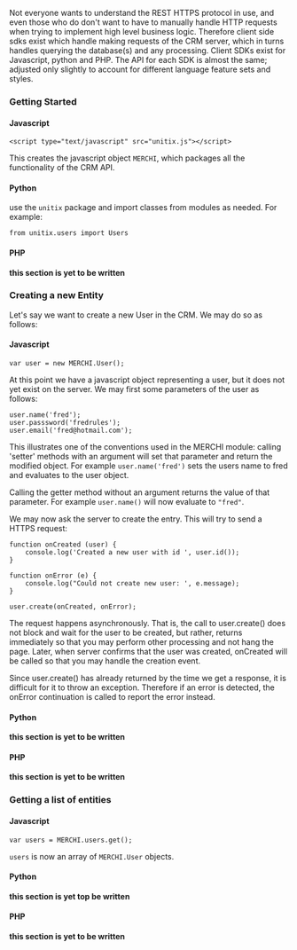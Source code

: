 Not everyone wants to understand the REST HTTPS protocol in use, and even those who do don't want to have to manually handle HTTP requests when trying to implement high level business logic. Therefore client side sdks exist which handle making requests of the CRM server, which in turns handles querying the database(s) and any processing. Client SDKs exist for Javascript, python and PHP. The API for each SDK is almost the same; adjusted only slightly to account for different language feature sets and styles.

### Getting Started

#### Javascript

    <script type="text/javascript" src="unitix.js"></script>

This creates the javascript object `MERCHI`, which packages all the functionality of the CRM API.

#### Python

use the `unitix` package and import classes from modules as needed. For example:

    from unitix.users import Users

#### PHP

**this section is yet to be written**


### Creating a new Entity

Let's say we want to create a new User in the CRM. We may do so as follows:

#### Javascript

    var user = new MERCHI.User();

At this point we have a javascript object representing a user, but it does not yet exist on the server. We may first some parameters of the user as follows:

    user.name('fred');
    user.passsword('fredrules');
    user.email('fred@hotmail.com');

This illustrates one of the conventions used in the MERCHI module: calling 'setter' methods with an argument will set that parameter and return the modified object. For example `user.name('fred')` sets the users name to fred and evaluates to the user object. 

Calling the getter method without an argument returns the value of that parameter. For example `user.name()` will now evaluate to `"fred"`.

We may now ask the server to create the entry. This will try to send a HTTPS request:

    function onCreated (user) {
        console.log('Created a new user with id ', user.id());
    }

    function onError (e) {
        console.log("Could not create new user: ', e.message);
    }

    user.create(onCreated, onError);

The request happens asynchronously. That is, the call to user.create() does not block and wait for the user to be created, but rather, returns immediately so that you may perform other processing and not hang the page. Later, when server confirms that the user was created, onCreated will be called so that you may handle the creation event. 

Since user.create() has already returned by the time we get a response, it is difficult for it to throw an exception. Therefore if an error is detected, the onError continuation is called to report the error instead.

#### Python

**this section is yet to be written**

#### PHP

**this section is yet to be written**

### Getting a list of entities

#### Javascript

    var users = MERCHI.users.get();

`users` is now an array of `MERCHI.User` objects.

#### Python 
**this section is yet top be written**

#### PHP
**this section is yet to be written**
